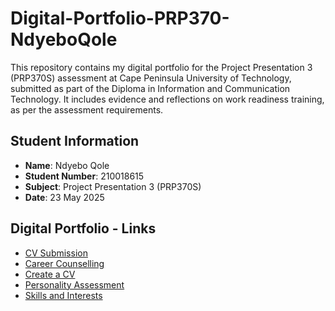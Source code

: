 # Digital-Portfolio-PRP370-NdyeboQole
This repository contains my digital portfolio for the Project Presentation 3 (PRP370S) assessment at Cape Peninsula University of Technology, submitted as part of the Diploma in Information and Communication Technology. It includes evidence and reflections on work readiness training, as per the assessment requirements.
## Student Information
- **Name**: Ndyebo Qole
- **Student Number**: 210018615
- **Subject**: Project Presentation 3 (PRP370S)
- **Date**: 23 May 2025

## Digital Portfolio - Links
- [CV Submission](cv-submission.md)
- [Career Counselling](career-counselling.md)
- [Create a CV](create-a-cv.md)
- [Personality Assessment](personality-assessment.md)
- [Skills and Interests](skills-and-interests.md)


